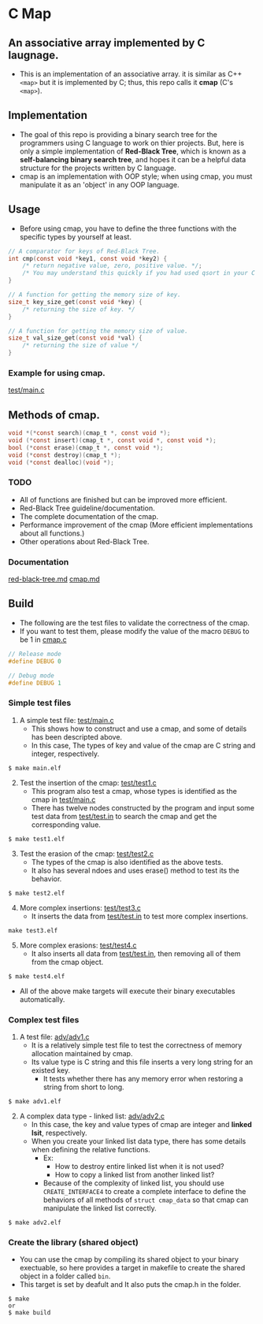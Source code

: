# C Map
## An associative array implemented by C laugnage.
* This is an implementation of an associative array. it is similar as C++ ```<map>``` but it is implemented by C; thus, this repo calls it **cmap** (C's ```<map>```).

## Implementation
* The goal of this repo is providing a binary search tree for the programmers using C language to work on thier projects. But, here is only a simple implementation of **Red-Black Tree**, which is known as a **self-balancing binary search tree**, and hopes it can be a helpful data structure for the projects written by C language.
* cmap is an implementation with OOP style; when using cmap, you must manipulate it as an 'object' in any OOP language.

## Usage
* Before using cmap, you have to define the three functions with the specific types by yourself at least.
```c
// A comparator for keys of Red-Black Tree.
int cmp(const void *key1, const void *key2) {
	/* return negative value, zero, positive value. */;
	/* You may understand this quickly if you had used qsort in your C projects. */
}

// A function for getting the memory size of key.
size_t key_size_get(const void *key) {
	/* returning the size of key. */
}

// A function for getting the memory size of value.
size_t val_size_get(const void *val) {
	/* returning the size of value */
}
```

### Example for using cmap.

[test/main.c](test/main.c)

## Methods of cmap.
```c
void *(*const search)(cmap_t *, const void *);
void (*const insert)(cmap_t *, const void *, const void *);
bool (*const erase)(cmap_t *, const void *);
void (*const destroy)(cmap_t *);
void (*const dealloc)(void *);
```
### TODO
* All of functions are finished but can be improved more efficient.
* Red-Black Tree guideline/documentation.
* The complete documentation of the cmap.
* Performance improvement of the cmap (More efficient implementations about all functions.)
* Other operations about Red-Black Tree.
### Documentation
[red-black-tree.md](doc/red-black-tree.md)
[cmap.md](doc/cmap.md)

## Build
* The following are the test files to validate the correctness of the cmap.
* If you want to test them, please modify the value of the macro ```DEBUG``` to be 1 in [cmap.c](cmap.c)
```c
// Release mode
#define DEBUG 0

// Debug mode
#define DEBUG 1
```
### Simple test files
1. A simple test file: [test/main.c](test/main.c)
	* This shows how to construct and use a cmap, and some of details has been descripted above.
	* In this case, The types of key and value of the cmap are C string and integer, respectively.
```
$ make main.elf
```
2. Test the insertion of the cmap: [test/test1.c](test/test1.c)
	* This program also test a cmap, whose types is identified as the cmap in [test/main.c](test/main.c)
	* There has twelve nodes constructed by the program and input some test data from [test/test.in](test/test.in) to search the cmap and get the corresponding value.
```
$ make test1.elf
```
3. Test the erasion of the cmap: [test/test2.c](test/test2.c)
	* The types of the cmap is also identified as the above tests.
	* It also has several ndoes and uses erase() method to test its the behavior.
```
$ make test2.elf
```
4. More complex insertions: [test/test3.c](test/test3.c)
	* It inserts the data from [test/test.in](test/test.in) to test more complex insertions.
```
make test3.elf
```
5. More complex erasions: [test/test4.c](test/test4.c)
	* It also inserts all data from [test/test.in](test/test.in), then removing all of them from the cmap object.
```
$ make test4.elf
```
* All of the above make targets will execute their binary executables automatically.
### Complex test files
1. A test file: [adv/adv1.c](adv/adv1.c)
	* It is a relatively simple test file to test the correctness of memory allocation maintained by cmap.
	* Its value type is C string and this file inserts a very long string for an existed key.
		* It tests whether there has any memory error when restoring a string from short to long.
```
$ make adv1.elf
```
2. A complex data type - linked list: [adv/adv2.c](adv/adv2.c)
	* In this case, the key and value types of cmap are integer and **linked lsit**, respectively.
	* When you create your linked list data type, there has some details when defining the relative functions.
		* Ex: 
			* How to destroy entire linked list when it is not used? 
			* How to copy a linked list from another linked list?
		* Because of the complexity of linked list, you should use ```CREATE_INTERFACE4``` to create a
		  complete interface to define the behaviors of all methods of ```struct cmap_data``` so that
		  cmap can manipulate the linked list correctly.
```
$ make adv2.elf
```
### Create the library (shared object)
* You can use the cmap by compiling its shared object to your binary exectuable, so here provides a target in makefile to create the shared object in a folder called ```bin```.
* This target is set by deafult and It also puts the cmap.h in the folder.
```
$ make
or
$ make build
```

